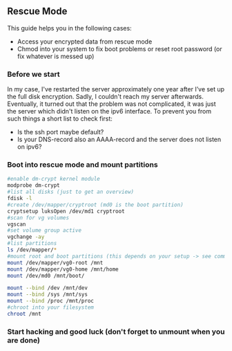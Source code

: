 ## Rescue Mode
This guide helps you in the following cases:
- Access your encrypted data from rescue mode
- Chmod into your system to fix boot problems or reset root password (or fix whatever is messed up)

### Before we start
In my case, I've restarted the server approximately one year after I’ve set up the full disk encryption. Sadly, I couldn't reach my server afterwards. Eventually, it turned out that the problem was not complicated, it was just the server which didn't listen on the ipv6 interface. To prevent you from such things a short list to check first:
- Is the ssh port maybe default?
- Is your DNS-record also an AAAA-record and the server does not listen on ipv6?

### Boot into rescue mode and mount partitions
```bash
#enable dm-crypt kernel module
modprobe dm-crypt 
#list all disks (just to get an overview)
fdisk -l
#create /dev/mapper/cryptroot (md0 is the boot partition)
cryptsetup luksOpen /dev/md1 cryptroot
#scan for vg volumes
vgscan
#set volume group active
vgchange -ay 
#list partitions
ls /dev/mapper/*
#mount root and boot partitions (this depends on your setup -> see command before)
mount /dev/mapper/vg0-root /mnt
mount /dev/mapper/vg0-home /mnt/home
mount /dev/md0 /mnt/boot/

mount --bind /dev /mnt/dev
mount --bind /sys /mnt/sys
mount --bind /proc /mnt/proc
#chroot into your filesystem
chroot /mnt
```
### Start hacking and good luck (don't forget to unmount when you are done)
